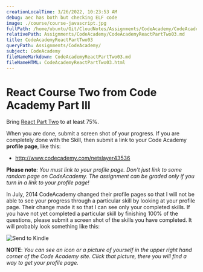 ```yaml
---
creationLocalTime: 3/26/2022, 10:23:53 AM
debug: aec has both but checking ELF code
image: ./course/course-javascript.jpg
fullPath: /home/ubuntu/Git/CloudNotes/Assignments/CodeAcademy/CodeAcademyReactPartTwo03.md
relativePath: Assignments/CodeAcademy/CodeAcademyReactPartTwo03.md
title: CodeAcademyReactPartTwo03
queryPath: Assignments/CodeAcademy/
subject: CodeAcademy
fileNameMarkdown: CodeAcademyReactPartTwo03.md
fileNameHTML: CodeAcademyReactPartTwo03.html
---
```



<!-- toc -->
<!-- tocstop -->

# React Course Two from Code Academy Part III

Bring [React Part Two][car] to at least 75%.

When you are done, submit a screen shot of your progress. If you are completely done with the Skill, then submit a link to your Code Academy **profile page**,
like this:

- <http://www.codecademy.com/netslayer43536>

**Please note**: *You must link to your profile page. Don't just link to some random page on CodeAcademy. The assignment can be graded only if you turn in a link to your profile page!*

In July, 2014 CodeAcademy changed their profile pages so that I will not be able to see your progress through a particular skill by looking at your profile page. Their change made it so that I can see only your completed skills. If you have not yet completed a particular skill by finishing 100% of the questions, please submit a screen shot of the skills you have completed. It will probably look something like this:

![Send to Kindle](https://drive.google.com/uc?export=view&id=0B25UTAlOfPRGcnB5VG8zMVVDWFE)

**NOTE**: _You can see an icon or a picture of yourself in the upper right hand corner of the Code Academy site. Click that picture, there you will find a way to get your profile page._

[car]: https://www.codecademy.com/learn/react-102
